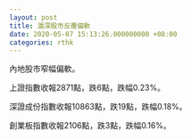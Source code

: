 ```yaml
---
layout: post
title: 滬深股市反覆偏軟
date: 2020-05-07 15:13:26.000000000 +08:00
categories: rthk
---
```


內地股市窄幅偏軟。

上證指數收報2871點，跌6點，跌幅0.23%。

深證成份指數收報10863點，跌19點，跌幅0.18%。

創業板指數收報2106點，跌3點，跌幅0.16%。
